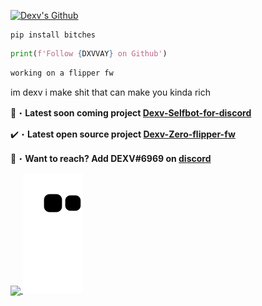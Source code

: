 <a href="https://www.youtube.com/watch?v=zL19uMsnpSU&t" target="_blank"> <img src="https://i.pinimg.com/originals/4b/dc/f4/4bdcf4287dafcf99a2bfd849d869567b.jpg" alt="Dexv's Github"/></a>


```sh-session
pip install bitches
```
```python
print(f'Follow {DXVVAY} on Github')
```
```python
working on a flipper fw
```
im dexv i make shit that can make you kinda rich 

📂・**Latest soon coming project [Dexv-Selfbot-for-discord](https://www.youtube.com/watch?v=O91DT1pR1ew)**

✔️・**Latest open source project [Dexv-Zero-flipper-fw](https://github.com/DXVVAY/flipperzero-firmware)**

📩・**Want to reach? Add DEXV#6969 on [discord](https://www.youtube.com/watch?v=zL19uMsnpSU&t)**


<a href="https://www.youtube.com/watch?v=zL19uMsnpSU&t=1402s&ab_channel=cameronbarnett" target="_blank"> <img align="center"  src="https://media.discordapp.net/attachments/690273779347226625/1005187109495259187/dexv_banner.png"/><img align="center">
<a href="https://www.youtube.com/watch?v=zL19uMsnpSU&t=1402s&ab_channel=cameronbarnett" target="_blank"><img src="https://raw.githubusercontent.com/ghosharnab00/ghosharnab00/output/github-contribution-grid-snake.svg" alt="sneke"></a>



